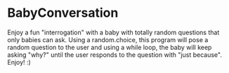 # BabyConversation
Enjoy a fun "interrogation" with a baby with totally random questions that only babies can ask. Using a random.choice, this program will pose a random question to the user and using a while loop, the baby will keep asking "why?" until the user responds to the question with "just because". Enjoy! :) 
